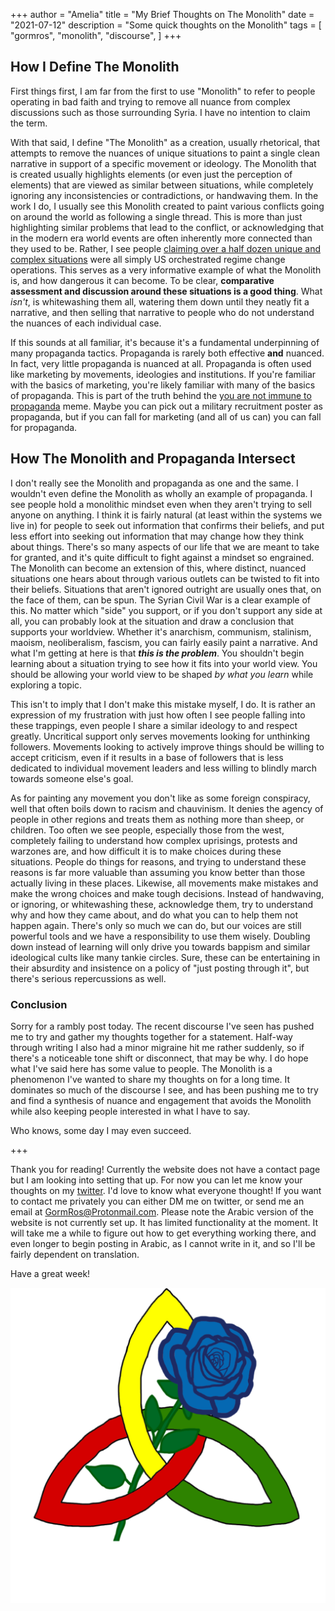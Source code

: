 +++
author = "Amelia"
title = "My Brief Thoughts on The Monolith"
date = "2021-07-12"
description = "Some quick thoughts on the Monolith"
tags = [
	"gormros",
	"monolith",
	"discourse",
]
+++

## How I Define The Monolith

First things first, I am far from the first to use "Monolith" to refer to people operating in bad faith and trying to remove all nuance from complex discussions such as those surrounding Syria. I have no intention to claim the term.

With that said, I define "The Monolith" as a creation, usually rhetorical, that attempts to remove the nuances of unique situations to paint a single clean narrative in support of a specific movement or ideology. The Monolith that is created usually highlights elements (or even just the perception of elements) that are viewed as similar between situations, while completely ignoring any inconsistencies or contradictions, or handwaving them. In the work I do, I usually see this Monolith created to paint various conflicts going on around the world as following a single thread. This is more than just highlighting similar problems that lead to the conflict, or acknowledging that in the modern era world events are often inherently more connected than they used to be. Rather, I see people [claiming over a half dozen unique and complex situations](https://twitter.com/eilistweets/status/1414468275782750215) were all simply US orchestrated regime change operations. This serves as a very informative example of what the Monolith is, and how dangerous it can become. To be clear, **comparative assessment and discussion around these situations is a good thing**. What *isn't*, is whitewashing them all, watering them down until they neatly fit a narrative, and then selling that narrative to people who do not understand the nuances of each individual case.

If this sounds at all familiar, it's because it's a fundamental underpinning of many propaganda tactics. Propaganda is rarely both effective **and** nuanced. In fact, very little propaganda is nuanced at all. Propaganda is often used like marketing by movements, ideologies and institutions. If you're familiar with the basics of marketing, you're likely familiar with many of the basics of propaganda. This is part of the truth behind the [you are not immune to propaganda](https://knowyourmeme.com/memes/you-are-not-immune-to-propaganda) meme. Maybe you can pick out a military recruitment poster as propaganda, but if you can fall for marketing (and all of us can) you can fall for propaganda. 

## How The Monolith and Propaganda Intersect

I don't really see the Monolith and propaganda as one and the same. I wouldn't even define the Monolith as wholly an example of propaganda. I see people hold a monolithic mindset even when they aren't trying to sell anyone on anything. I think it is fairly natural (at least within the systems we live in) for people to seek out information that confirms their beliefs, and put less effort into seeking out information that may change how they think about things. There's so many aspects of our life that we are meant to take for granted, and it's quite difficult to fight against a mindset so engrained. The Monolith can become an extension of this, where distinct, nuanced situations one hears about through various outlets can be twisted to fit into their beliefs. Situations that aren't ignored outright are usually ones that, on the face of them, can be spun. The Syrian Civil War is a clear example of this. No matter which "side" you support, or if you don't support any side at all, you can probably look at the situation and draw a conclusion that supports your worldview. Whether it's anarchism, communism, stalinism, maoism, neoliberalism, fascism, you can fairly easily paint a narrative. And what I'm getting at here is that ***this is the problem***.  You shouldn't begin learning about a situation trying to see how it fits into your world view. You should be allowing your world view to be shaped *by what you learn* while exploring a topic. 

This isn't to imply that I don't make this mistake myself, I do. It is rather an expression of my frustration with just how often I see people falling into these trappings, even people I share a similar ideology to and respect greatly. Uncritical support only serves movements looking for unthinking followers. Movements looking to actively improve things should be willing to accept criticism, even if it results in a base of followers that is less dedicated to individual movement leaders and less willing to blindly march towards someone else's goal. 

As for painting any movement you don't like as some foreign conspiracy, well that often boils down to racism and chauvinism. It denies the agency of people in other regions and treats them as nothing more than sheep, or children. Too often we see people, especially those from the west, completely failing to understand how complex uprisings, protests and warzones are, and how difficult it is to make choices during these situations. People do things for reasons, and trying to understand these reasons is far more valuable than assuming you know better than those actually living in these places. Likewise, all movements make mistakes and make the wrong choices and make tough decisions. Instead of handwaving, or ignoring, or whitewashing these, acknowledge them, try to understand why and how they came about, and do what you can to help them not happen again. There's only so much we can do, but our voices are still powerful tools and we have a responsibility to use them wisely. Doubling down instead of learning will only drive you towards bappism and similar ideological cults like many tankie circles. Sure, these can be entertaining in their absurdity and insistence on a policy of "just posting through it", but there's serious repercussions as well. 

### Conclusion

Sorry for a rambly post today. The recent discourse I've seen has pushed me to try and gather my thoughts together for a statement. Half-way through writing I also had a minor migraine hit me rather suddenly, so if there's a noticeable tone shift or disconnect, that may be why. I do hope what I've said here has some value to people. The Monolith is a phenomenon I've wanted to share my thoughts on for a long time. It dominates so much of the discourse I see, and has been pushing me to try and find a synthesis of nuance and engagement that avoids the Monolith while also keeping people interested in what I have to say.

Who knows, some day I may even succeed.

+++

Thank you for reading! Currently the website does not have a contact page but I am looking into setting that up. For now you can let me know your thoughts on my [twitter](https://twitter.com/Eimileros). I'd love to know what everyone thought! If you want to contact me privately you can either DM me on twitter, or send me an email at GormRos@Protonmail.com. Please note the Arabic version of the website is not currently set up. It has limited functionality at the moment. It will take me a while to figure out how to get everything working there, and even longer to begin posting in Arabic, as I cannot write in it, and so I'll be fairly dependent on translation. 

Have a great week!

![Profile](/img/GormRosProfile.png)

